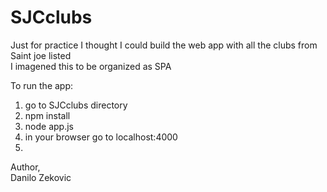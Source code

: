 # SJCclubs
Just for practice I thought I could build the web app with all the clubs from Saint joe listed   
I imagened this to be organized as SPA


To run the app:   
1. go to SJCclubs directory   
2. npm install   
3. node app.js    
4. in your browser go to localhost:4000   
5. 

Author,    
Danilo Zekovic


